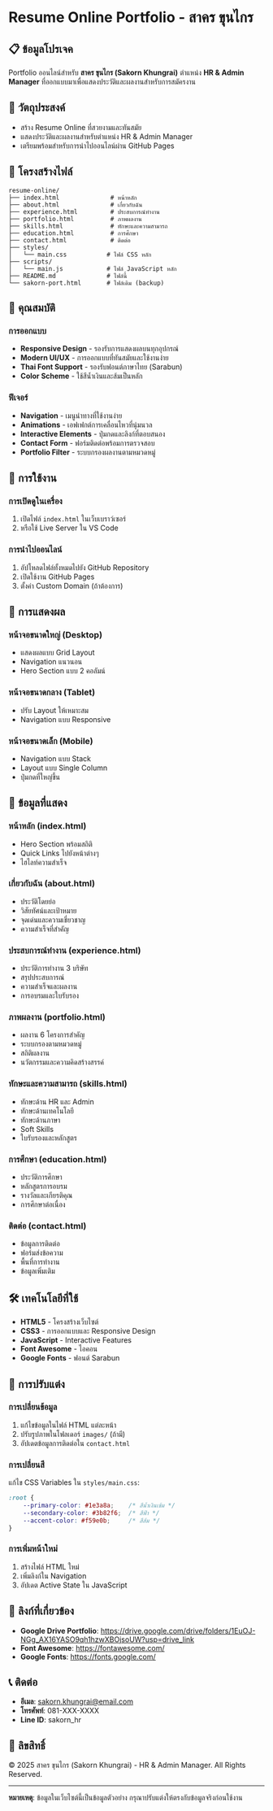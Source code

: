 # Resume Online Portfolio - สาคร ขุนไกร

## 📋 ข้อมูลโปรเจค

Portfolio ออนไลน์สำหรับ **สาคร ขุนไกร (Sakorn Khungrai)** ตำแหน่ง **HR & Admin Manager** ที่ออกแบบมาเพื่อแสดงประวัติและผลงานสำหรับการสมัครงาน

## 🎯 วัตถุประสงค์

- สร้าง Resume Online ที่สวยงามและทันสมัย
- แสดงประวัติและผลงานสำหรับตำแหน่ง HR & Admin Manager
- เตรียมพร้อมสำหรับการนำไปออนไลน์ผ่าน GitHub Pages

## 📁 โครงสร้างไฟล์

```
resume-online/
├── index.html              # หน้าหลัก
├── about.html              # เกี่ยวกับฉัน
├── experience.html         # ประสบการณ์ทำงาน
├── portfolio.html          # ภาพผลงาน
├── skills.html             # ทักษะและความสามารถ
├── education.html          # การศึกษา
├── contact.html            # ติดต่อ
├── styles/
│   └── main.css           # ไฟล์ CSS หลัก
├── scripts/
│   └── main.js            # ไฟล์ JavaScript หลัก
├── README.md              # ไฟล์นี้
└── sakorn-port.html       # ไฟล์เดิม (backup)
```

## 🎨 คุณสมบัติ

### การออกแบบ
- **Responsive Design** - รองรับการแสดงผลบนทุกอุปกรณ์
- **Modern UI/UX** - การออกแบบที่ทันสมัยและใช้งานง่าย
- **Thai Font Support** - รองรับฟอนต์ภาษาไทย (Sarabun)
- **Color Scheme** - ใช้สีน้ำเงินและส้มเป็นหลัก

### ฟีเจอร์
- **Navigation** - เมนูนำทางที่ใช้งานง่าย
- **Animations** - เอฟเฟกต์การเคลื่อนไหวที่นุ่มนวล
- **Interactive Elements** - ปุ่มกดและลิงก์ที่ตอบสนอง
- **Contact Form** - ฟอร์มติดต่อพร้อมการตรวจสอบ
- **Portfolio Filter** - ระบบกรองผลงานตามหมวดหมู่

## 🚀 การใช้งาน

### การเปิดดูในเครื่อง
1. เปิดไฟล์ `index.html` ในเว็บเบราว์เซอร์
2. หรือใช้ Live Server ใน VS Code

### การนำไปออนไลน์
1. อัปโหลดไฟล์ทั้งหมดไปยัง GitHub Repository
2. เปิดใช้งาน GitHub Pages
3. ตั้งค่า Custom Domain (ถ้าต้องการ)

## 📱 การแสดงผล

### หน้าจอขนาดใหญ่ (Desktop)
- แสดงผลแบบ Grid Layout
- Navigation แนวนอน
- Hero Section แบบ 2 คอลัมน์

### หน้าจอขนาดกลาง (Tablet)
- ปรับ Layout ให้เหมาะสม
- Navigation แบบ Responsive

### หน้าจอขนาดเล็ก (Mobile)
- Navigation แบบ Stack
- Layout แบบ Single Column
- ปุ่มกดที่ใหญ่ขึ้น

## 🎯 ข้อมูลที่แสดง

### หน้าหลัก (index.html)
- Hero Section พร้อมสถิติ
- Quick Links ไปยังหน้าต่างๆ
- ไฮไลท์ความสำเร็จ

### เกี่ยวกับฉัน (about.html)
- ประวัติโดยย่อ
- วิสัยทัศน์และเป้าหมาย
- จุดเด่นและความเชี่ยวชาญ
- ความสำเร็จที่สำคัญ

### ประสบการณ์ทำงาน (experience.html)
- ประวัติการทำงาน 3 บริษัท
- สรุปประสบการณ์
- ความสำเร็จและผลงาน
- การอบรมและใบรับรอง

### ภาพผลงาน (portfolio.html)
- ผลงาน 6 โครงการสำคัญ
- ระบบกรองตามหมวดหมู่
- สถิติผลงาน
- นวัตกรรมและความคิดสร้างสรรค์

### ทักษะและความสามารถ (skills.html)
- ทักษะด้าน HR และ Admin
- ทักษะด้านเทคโนโลยี
- ทักษะด้านภาษา
- Soft Skills
- ใบรับรองและหลักสูตร

### การศึกษา (education.html)
- ประวัติการศึกษา
- หลักสูตรการอบรม
- รางวัลและเกียรติคุณ
- การศึกษาต่อเนื่อง

### ติดต่อ (contact.html)
- ข้อมูลการติดต่อ
- ฟอร์มส่งข้อความ
- พื้นที่การทำงาน
- ข้อมูลเพิ่มเติม

## 🛠️ เทคโนโลยีที่ใช้

- **HTML5** - โครงสร้างเว็บไซต์
- **CSS3** - การออกแบบและ Responsive Design
- **JavaScript** - Interactive Features
- **Font Awesome** - ไอคอน
- **Google Fonts** - ฟอนต์ Sarabun

## 📝 การปรับแต่ง

### การเปลี่ยนข้อมูล
1. แก้ไขข้อมูลในไฟล์ HTML แต่ละหน้า
2. ปรับรูปภาพในโฟลเดอร์ `images/` (ถ้ามี)
3. อัปเดตข้อมูลการติดต่อใน `contact.html`

### การเปลี่ยนสี
แก้ไข CSS Variables ใน `styles/main.css`:
```css
:root {
    --primary-color: #1e3a8a;    /* สีน้ำเงินเข้ม */
    --secondary-color: #3b82f6;  /* สีฟ้า */
    --accent-color: #f59e0b;     /* สีส้ม */
}
```

### การเพิ่มหน้าใหม่
1. สร้างไฟล์ HTML ใหม่
2. เพิ่มลิงก์ใน Navigation
3. อัปเดต Active State ใน JavaScript

## 🔗 ลิงก์ที่เกี่ยวข้อง

- **Google Drive Portfolio**: https://drive.google.com/drive/folders/1EuOJ-NGg_AX16YASO9qh1hzwXBOjsoUW?usp=drive_link
- **Font Awesome**: https://fontawesome.com/
- **Google Fonts**: https://fonts.google.com/

## 📞 ติดต่อ

- **อีเมล**: sakorn.khungrai@email.com
- **โทรศัพท์**: 081-XXX-XXXX
- **Line ID**: sakorn_hr

## 📄 ลิขสิทธิ์

© 2025 สาคร ขุนไกร (Sakorn Khungrai) - HR & Admin Manager. All Rights Reserved.

---

**หมายเหตุ**: ข้อมูลในเว็บไซต์นี้เป็นข้อมูลตัวอย่าง กรุณาปรับแต่งให้ตรงกับข้อมูลจริงก่อนใช้งาน 